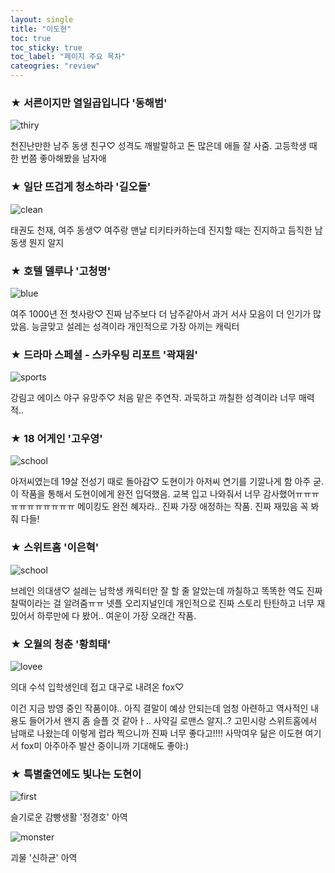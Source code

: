 ```yaml
---
layout: single
title: "이도현"
toc: true
toc_sticky: true
toc_label: "페이지 주요 목차"
cateogries: "review"
---
```


### ★ 서른이지만 열일곱입니다 '동해범'
![thiry][silicon]

[silicon]: https://i.pinimg.com/736x/64/ec/7a/64ec7ade6fa2272e1cbfd0c26c10d21a.jpg
천진난만한 남주 동생 친구♡ 
성격도 깨발랄하고 돈 많은데 애들 잘 사줌. 고등학생 때 한 번쯤 좋아해봤을 남자애

### ★ 일단 뜨겁게 청소하라 '길오돌'
![clean][happy]

[happy]: https://i.pinimg.com/originals/0f/af/8a/0faf8af794c866122a3e0b8f10945d18.jpg
태권도 천재, 여주 동생♡ 
여주랑 맨날 티키타카하는데 진지할 때는 진지하고 듬직한 남동생 뭔지 알지

### ★ 호텔 델루나 '고청명'
![blue][hotel]

[hotel]: https://pbs.twimg.com/media/EoyF7eCVQAAmVCn.jpg
여주 1000년 전 첫사랑♡ 
진짜 남주보다 더 남주같아서 과거 서사 모음이 더 인기가 많았음. 능글맞고 설레는 성격이라 개인적으로 가장 아끼는 캐릭터

### ★ 드라마 스페셜 - 스카우팅 리포트 '곽재원'
![sports][report]

[report]: https://an2-img.amz.wtchn.net/image/v2/092da17e423ff1ac8bd6ea583b088759.jpg?jwt=ZXlKaGJHY2lPaUpJVXpJMU5pSjkuZXlKaVlXTnJaM0p2ZFc1a0lqcDdJbklpT2pJMU5Td2laeUk2TWpVMUxDSmlJam95TlRWOUxDSmpjbTl3SWpwMGNuVmxMQ0pvWldsbmFIUWlPakV3T0RBc0luQmhkR2dpT2lJdmRqSXZjM1J2Y21VdmFXMWhaMlV2TVRZd09EY3hOREF3TXpneE56WTFNek15TmlJc0luRjFZV3hwZEhraU9qZ3dMQ0ozYVdSMGFDSTZNVGt5TUgwLkg4RVhKNXZpQ285NENOdHFCZ2ZtQk4tU19Md2tfVDZWNnlBekhGaG5pNWM
강림고 에이스 야구 유망주♡ 
처음 맡은 주연작. 과묵하고 까칠한 성격이라 너무 매력적.. 

### ★ 18 어게인 '고우영'
![school][again]

[again]: https://post-phinf.pstatic.net/MjAyMDA5MzBfNDMg/MDAxNjAxNDU5NzQyNjUx._Dcf8eWn2FkYyOdj2F8kuyUj4SxXsk79gK7ZeflWWfUg.v4HYhPXDHQ_ro_sUfxuz4CzurEZEEggScmpiS212k-og.JPEG/OOOH3516_%EC%9D%B4%EB%8F%84%ED%98%84_%EC%88%98%EC%A0%95.jpg?type=w1200
아저씨였는데 19살 전성기 때로 돌아감♡ 
도현이가 아저씨 연기를 기깔나게 함 아주 굳. 
이 작품을 통해서 도현이에게 완전 입덕했음. 교복 입고 나와줘서 너무 감사했어ㅠㅠㅠㅠㅠㅠㅠㅠㅠㅠㅠ
메이킹도 완전 혜자라.. 진짜 가장 애정하는 작품. 진짜 재밌음 꼭 봐줘 다들!

### ★ 스위트홈 '이은혁'
![school][home]

[home]: https://blog.kakaocdn.net/dn/bYR1vg/btqQNpvisn5/gyL9FgcOusQJzcvDDy3Olk/img.jpg
브레인 의대생♡ 
설레는 남학생 캐릭터만 잘 할 줄 알았는데 까칠하고 똑똑한 역도 진짜 찰떡이라는 걸 알려줌ㅠㅠ
넷플 오리지널인데 개인적으로 진짜 스토리 탄탄하고 너무 재밌어서 하루만에 다 봤어.. 여운이 가장 오래간 작품.

### ★ 오월의 청춘 '황희태'
![lovee][may]

[may]: http://www.slist.kr/news/photo/202104/239143_401405_3821.jpeg
의대 수석 입학생인데 접고 대구로 내려온 fox♡ 

이건 지금 방영 중인 작품이야.. 아직 결말이 예상 안되는데 엄청 아련하고 역사적인 내용도 들어가서 왠지 좀 슬플 것 같아ㅏ.. 
사약길 로맨스 알지..? 고민시랑 스위트홈에서 남매로 나왔는데 이렇게 럽라 찍으니까 진짜 너무 좋다고!!!! 
사막여우 닮은 이도현 여기서 fox미 아주아주 발산 중이니까 기대해도 좋아:)

### ★ 특별출연에도 빛나는 도현이
![first][good]

[good]: https://img.insight.co.kr/static/2019/08/26/700/osc7316b0l047w09ie7n.jpg
슬기로운 감빵생활 '정경호' 아역

![monster][nice]

[nice]: https://img.hankyung.com/photo/202102/01.25385965.1.jpg
괴물 '신하균' 아역


